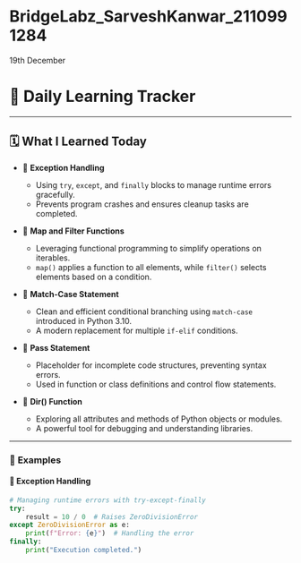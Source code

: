 # BridgeLabz_SarveshKanwar_2110991284

19th December

# 🌟 Daily Learning Tracker

---

## 🗓️ **What I Learned Today**

- 🔹 **Exception Handling**  
  - Using `try`, `except`, and `finally` blocks to manage runtime errors gracefully.  
  - Prevents program crashes and ensures cleanup tasks are completed.  

- 🔹 **Map and Filter Functions**  
  - Leveraging functional programming to simplify operations on iterables.  
  - `map()` applies a function to all elements, while `filter()` selects elements based on a condition.  

- 🔹 **Match-Case Statement**  
  - Clean and efficient conditional branching using `match-case` introduced in Python 3.10.  
  - A modern replacement for multiple `if-elif` conditions.  

- 🔹 **Pass Statement**  
  - Placeholder for incomplete code structures, preventing syntax errors.  
  - Used in function or class definitions and control flow statements.  

- 🔹 **Dir() Function**  
  - Exploring all attributes and methods of Python objects or modules.  
  - A powerful tool for debugging and understanding libraries.  

---

### 📖 **Examples**

#### 🔹 **Exception Handling**
```python
# Managing runtime errors with try-except-finally
try:
    result = 10 / 0  # Raises ZeroDivisionError
except ZeroDivisionError as e:
    print(f"Error: {e}")  # Handling the error
finally:
    print("Execution completed.")
